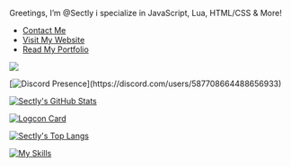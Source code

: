 Greetings, I’m @Sectly i specialize in JavaScript, Lua, HTML/CSS & More!
- [Contact Me](https://www.sectly.online/#contact)
- [Visit My Website](https://www.sectly.online/)
- [Read My Portfolio](https://www.sectly.online/#portfolio)

![](https://komarev.com/ghpvc/?username=Sectly&style=for-the-badge)

[![Discord Presence](https://lanyard-profile-readme.vercel.app/api/587708664488656933?theme=dark&bg=09131b&animated=true&hideDiscrim=false&borderRadius=20px&idleMessage=Just%20Programming...)](https://discord.com/users/587708664488656933)

[![Sectly's GitHub Stats](https://github-readme-stats.vercel.app/api?username=Sectly&theme=codeSTACKr&title_color=ffffff)](https://github.com/anuraghazra/github-readme-stats)

[![Logcon Card](https://github-readme-stats.vercel.app/api/pin/?username=Sectly&repo=logcon&theme=codeSTACKr&title_color=ffffff)](https://github.com/Sectly/logcon)

[![Sectly's Top Langs](https://github-readme-stats.vercel.app/api/top-langs/?username=Sectly&langs_count=8&theme=codeSTACKr&title_color=ffffff)](https://github.com/anuraghazra/github-readme-stats)

[![My Skills](https://skillicons.dev/icons?i=js,html,css,nodejs,php,lua,go,c,cs,v,md,npm,express,jquery,bots,github,git,codepen,linkedin,twitter,discord,discordjs,regex,robloxstudio,arduino,bash,powershell,linux,windows,debian&theme=dark)](https://skillicons.dev)
